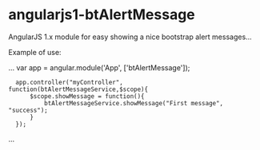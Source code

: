 # angularjs1-btAlertMessage
AngularJS 1.x module for easy showing a nice bootstrap alert messages...

Example of use:

  ...
    var app = angular.module('App', ['btAlertMessage']);

	  app.controller("myController", function(btAlertMessageService,$scope){
		  $scope.showMessage = function(){
			  btAlertMessageService.showMessage("First message", "success");
		  }
	  });
  ...
